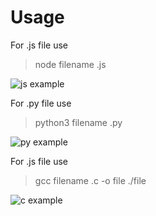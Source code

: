 # Usage

For .js file use 
> node filename .js

![js example](https://i.postimg.cc/MTX1q0Xr/image.png)

For .py file use 
> python3 filename .py

![py example](https://i.postimg.cc/rpHNdY6L/image.png)

For .js file use 
> gcc filename .c -o file
> ./file

![c example](https://i.postimg.cc/nzk74dgz/image.png)

